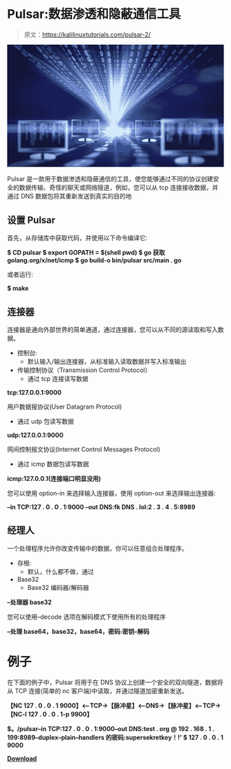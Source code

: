 # Pulsar:数据渗透和隐蔽通信工具

> 原文：<https://kalilinuxtutorials.com/pulsar-2/>

[![](img//bd8b185fbc860c35c7c0e4fe9dc51cfa.png)](https://blogger.googleusercontent.com/img/b/R29vZ2xl/AVvXsEhaLbljyIlkfDxiAXq6AKvBhNO0DwIMr7IClCQz7okOo07KC4ccOMf3S9JnGykXzYor9H3uF_L9t10I6Cs4uyd8mMMAGJLlUCYDQjk9ZserBJk2J7KV41JVY0xu-sPBdpixvdE4L1tw8Rts1tDToxSR_TOdlcS6Y4vvqi-tCSChQPdB-RC6do_odf4t/s728/Data%20Exfiltration%20(2).png)

Pulsar 是一款用于数据渗透和隐蔽通信的工具，使您能够通过不同的协议创建安全的数据传输、奇怪的聊天或网络隧道，例如，您可以从 tcp 连接接收数据，并通过 DNS 数据包将其重新发送到真实的目的地

## 设置 Pulsar

首先，从存储库中获取代码，并使用以下命令编译它:

**$ CD pulsar
$ export GOPATH = $(shell pwd)
$ go 获取 golang.org/x/net/icmp
$ go build-o bin/pulsar src/main . go**

或者运行:

**$ make**

## 连接器

连接器是通向外部世界的简单通道，通过连接器，您可以从不同的源读取和写入数据。

*   控制台:
    *   默认输入/输出连接器，从标准输入读取数据并写入标准输出
*   传输控制协议（Transmission Control Protocol）
    *   通过 tcp 连接读写数据

**tcp:127.0.0.1:9000**

用户数据报协议(User Datagram Protocol)

*   通过 udp 包读写数据

**udp:127.0.0.1:9000**

网间控制报文协议(Internet Control Messages Protocol)

*   通过 icmp 数据包读写数据

**icmp:127.0.0.1(连接端口明显没用)**

您可以使用 option-in 来选择输入连接器，使用 option-out 来选择输出连接器:

**–in TCP:127 . 0 . 0 . 1:9000
–out DNS:fk DNS . lol:2 . 3 . 4 . 5:8989**

## 经理人

一个处理程序允许你改变传输中的数据，你可以任意组合处理程序。

*   存根:
    *   默认，什么都不做，通过
*   Base32
    *   Base32 编码器/解码器

**–处理器 base32**

您可以使用–decode 选项在解码模式下使用所有的处理程序

**–处理 base64，base32，base64，密码:密钥–解码**

# 例子

在下面的例子中，Pulsar 将用于在 DNS 协议上创建一个安全的双向隧道，数据将从 TCP 连接(简单的 nc 客户端)中读取，并通过隧道加密重新发送。

**【NC 127 . 0 . 0 . 1 9000】<–TCP->【脉冲星】<–DNS->【脉冲星】<–TCP->【NC-l 127 . 0 . 0 . 1-p 9900】**

**$。/pulsar–in TCP:127 . 0 . 0 . 1:9000–out DNS:test . org @ 192 . 168 . 1 . 199:8989–duplex–plain–handlers 的密码:supersekretkey！!'
$ 127 . 0 . 0 . 1 9000**

[**Download**](https://github.com/jacopodl/Pulsar)